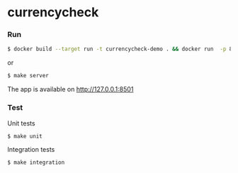# currencycheck

### Run
```bash
$ docker build --target run -t currencycheck-demo . && docker run  -p 8501:8501 currencycheck-demo server
```
or
```bash
$ make server 
```

The app is available on http://127.0.0.1:8501

### Test
Unit tests
```bash
$ make unit
```

Integration tests
```bash
$ make integration
```
